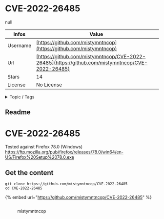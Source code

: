 # CVE-2022-26485

null

| Infos    | Value                                                              |
| -------- | -------------------------------------------------------------------|
| Username | [https://github.com/mistymntncop](https://github.com/mistymntncop) |
| Url      | [https://github.com/mistymntncop/CVE-2022-26485](https://github.com/mistymntncop/CVE-2022-26485)                                               |
| Stars    | 14                                                          |
| License  | No License                                                        |

<details>

<summary>Topic / Tags</summary>



</details>

## Readme

# CVE-2022-26485
Tested against Firefox 78.0 (Windows)
https://ftp.mozilla.org/pub/firefox/releases/78.0/win64/en-US/Firefox%20Setup%2078.0.exe


## Get the content

```
git clone https://github.com/mistymntncop/CVE-2022-26485
cd CVE-2022-26485
```

{% embed url="https://github.com/mistymntncop/CVE-2022-26485" %}

<figure><img src="https://avatars.githubusercontent.com/u/105329747?v=4" alt=""><figcaption><p>mistymntncop</p></figcaption></figure>
